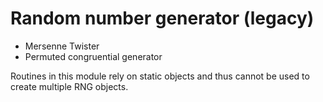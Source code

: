 # Random number generator (legacy)

* Mersenne Twister
* Permuted congruential generator

Routines in this module rely on static objects and
thus cannot be used to create multiple RNG objects.
